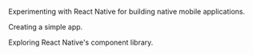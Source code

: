 Experimenting with React Native for building native mobile applications.

Creating a simple app.

Exploring React Native's component library.